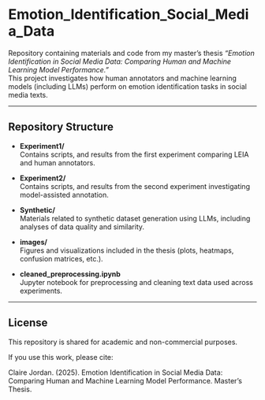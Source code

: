 # Emotion_Identification_Social_Media_Data  

Repository containing materials and code from my master’s thesis *“Emotion Identification in Social Media Data: Comparing Human and Machine Learning Model Performance.”*  
This project investigates how human annotators and machine learning models (including LLMs) perform on emotion identification tasks in social media texts.  

---

## Repository Structure  

- **Experiment1/**  
  Contains scripts, and results from the first experiment comparing LEIA and human annotators.  

- **Experiment2/**  
  Contains scripts, and results from the second experiment investigating model-assisted annotation.  

- **Synthetic/**  
  Materials related to synthetic dataset generation using LLMs, including analyses of data quality and similarity.  

- **images/**  
  Figures and visualizations included in the thesis (plots, heatmaps, confusion matrices, etc.).  

- **cleaned_preprocessing.ipynb**  
  Jupyter notebook for preprocessing and cleaning text data used across experiments.  


---

## License

This repository is shared for academic and non-commercial purposes.

If you use this work, please cite:

Claire Jordan. (2025). Emotion Identification in Social Media Data: Comparing Human and Machine Learning Model Performance. Master’s Thesis.
